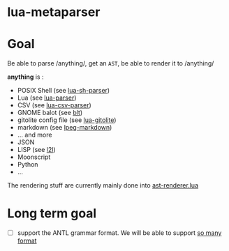 # lua-metaparser

# Goal

Be able to parse /anything/, get an `AST`, be able to render it to /anything/

**anything** is :
* POSIX Shell (see [lua-sh-parser](https://github.com/tst2005/lua-sh-parser))
* Lua (see [lua-parser](https://github.com/tst2005/lua-parser))
* CSV (see [lua-csv-parser](https://github.com/tst2005/lua-csv-parser))
* GNOME balot (see [blt](https://github.com/tst2005/h_ckthevote/blob/master/blt.lua))
* gitolite config file (see [lua-gitolite](https://github.com/tst2005/lua-gitolite))
* markdown (see [lpeg-markdown](https://github.com/tst2005/lpeg-markdown))
* ... and more
* JSON
* LISP (see [l2l](https://github.com/meric/l2l))
* Moonscript
* Python
* ...

The rendering stuff are currently mainly done into [ast-renderer.lua](https://github.com/tst2005/lua-sh-parser/blob/dev/ast-renderer.lua)

# Long term goal

* [ ] support the ANTL grammar format.
We will be able to support [so many format](https://github.com/antlr/grammars-v4)

